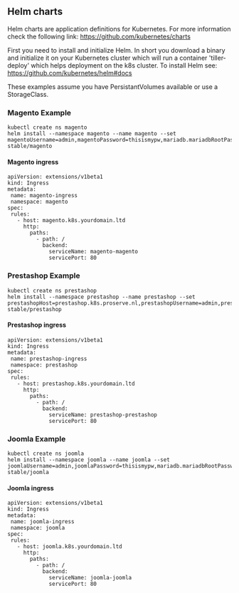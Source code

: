 ## Helm charts

Helm charts are application definitions for Kubernetes.
For more information check the following link: https://github.com/kubernetes/charts

First you need to install and initialize Helm. In short you download a binary and initialize it on your Kubernetes cluster which will run a container 'tiller-deploy' which helps deployment on the k8s cluster.
To install Helm see: https://github.com/kubernetes/helm#docs

These examples assume you have PersistantVolumes available or use a StorageClass.

### Magento Example
```
kubectl create ns magento
helm install --namespace magento --name magento --set magentoUsername=admin,magentoPassword=thisismypw,mariadb.mariadbRootPassword=secretpassword,serviceType=NodePort,magentoHost=magento.k8s.proserve.nl stable/magento
```

#### Magento ingress
```
apiVersion: extensions/v1beta1
kind: Ingress
metadata:
 name: magento-ingress
 namespace: magento
spec:
 rules:
   - host: magento.k8s.yourdomain.ltd
     http:
       paths:
         - path: /
           backend:
             serviceName: magento-magento
             servicePort: 80
```

### Prestashop Example
```
kubectl create ns prestashop
helm install --namespace prestashop --name prestashop --set prestashopHost=prestashop.k8s.proserve.nl,prestashopUsername=admin,prestashopPassword=thisismypw,mariadb.mariadbRootPassword=secretpassword,serviceType=NodePort stable/prestashop
```

#### Prestashop ingress
```
apiVersion: extensions/v1beta1
kind: Ingress
metadata:
 name: prestashop-ingress
 namespace: prestashop
spec:
 rules:
   - host: prestashop.k8s.yourdomain.ltd
     http:
       paths:
         - path: /
           backend:
             serviceName: prestashop-prestashop
             servicePort: 80
```

### Joomla Example
```
kubectl create ns joomla
helm install --namespace joomla --name joomla --set joomlaUsername=admin,joomlaPassword=thisismypw,mariadb.mariadbRootPassword=secretpassword,serviceType=NodePort stable/joomla
```

#### Joomla ingress
```
apiVersion: extensions/v1beta1
kind: Ingress
metadata:
 name: joomla-ingress
 namespace: joomla
spec:
 rules:
   - host: joomla.k8s.yourdomain.ltd
     http:
       paths:
         - path: /
           backend:
             serviceName: joomla-joomla
             servicePort: 80
```
